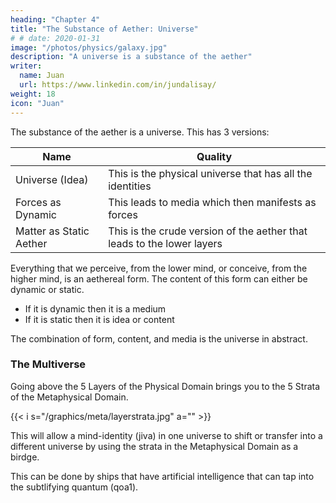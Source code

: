 ```yaml
---
heading: "Chapter 4"
title: "The Substance of Aether: Universe"
# # date: 2020-01-31
image: "/photos/physics/galaxy.jpg"
description: "A universe is a substance of the aether"
writer:
  name: Juan
  url: https://www.linkedin.com/in/jundalisay/
weight: 18
icon: "Juan"
---
```



The substance of the aether is a universe. This has 3 versions:


Name | Quality
--- | ---
Universe (Idea) | This is the physical universe that has all the identities
Forces as Dynamic | This leads to media which then manifests as forces
Matter as Static Aether | This is the crude version of the aether that leads to the lower layers

Everything that we perceive, from the lower mind, or conceive, from the higher mind, is an aethereal form. The content of this form can either be dynamic or static. 
- If it is dynamic then it is a medium 
- If it is static then it is idea or content

The combination of form, content, and media is the universe in abstract. 

<!-- The most common substance of the aether is idea, which is the basis of identity (moa3) via media.  -->


### The Multiverse 

Going above the 5 Layers of the Physical Domain brings you to the 5 Strata of the Metaphysical Domain. 

{{< i s="/graphics/meta/layerstrata.jpg" a="" >}}

This will allow a mind-identity (jiva) in one universe to shift or transfer into a different universe by using the strata in the Metaphysical Domain as a birdge. 

This can be done by ships that have artificial intelligence that can tap into the subtlifying quantum (qoa1). 


<!-- In Physics, this identity is known as 'unit'. 

A quantum is the smallest unit. 

And so the aether is really a quantum, leading to Quantum Physics. 

The 3 types of Physics fits into our 5 Layer Model:

Layer | Physics
--- | ---
Aether | Quantum Physics 
Radiant | Einstein Physics
Material | Classical Physics

However, we use the term aether in order to separate our system from the assumptions in Quantum Physics. 
 -->
 